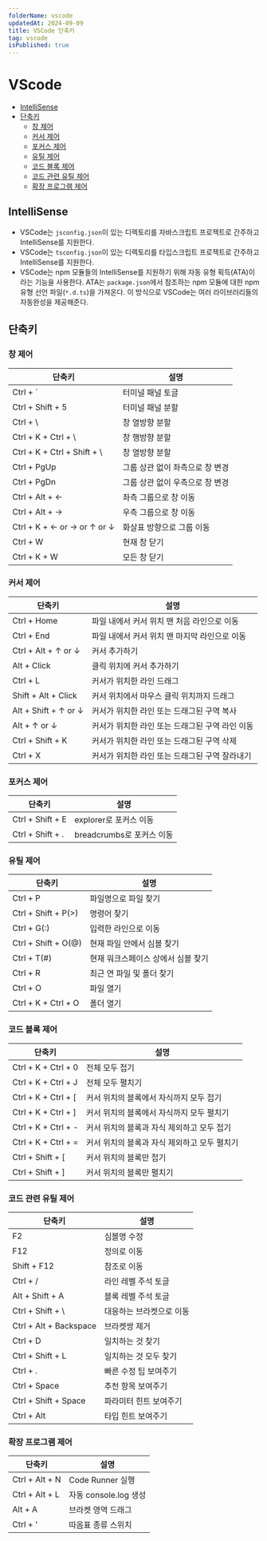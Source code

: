 ```yaml
---
folderName: vscode
updatedAt: 2024-09-09
title: VSCode 단축키
tag: vscode
isPublished: true
---
```


# VScode

- [IntelliSense](#intellisense)
- [단축키](#단축키)
  - [창 제어](#창-제어)
  - [커서 제어](#커서-제어)
  - [포커스 제어](#포커스-제어)
  - [유틸 제어](#유틸-제어)
  - [코드 블록 제어](#코드-블록-제어)
  - [코드 관련 유틸 제어](#코드-관련-유틸-제어)
  - [확장 프로그램 제어](#확장-프로그램-제어)

## IntelliSense

- VSCode는 `jsconfig.json`이 있는 디렉토리를 자바스크립트 프로젝트로 간주하고 IntelliSense를 지원한다.
- VSCode는 `tsconfig.json`이 있는 디렉토리를 타입스크립트 프로젝트로 간주하고 IntelliSense를 지원한다.
- VSCode는 npm 모듈들의 IntelliSense를 지원하기 위해 자동 유형 획득(ATA)이라는 기능을 사용한다. ATA는 `package.json`에서 참조하는 npm 모듈에 대한 npm 유형 선언 파일(`*.d.ts`)을 가져온다. 이 방식으로 VSCode는 여러 라이브러리들의 자동완성을 제공해준다.

## 단축키

### 창 제어

| 단축키                       | 설명                            |
| ---------------------------- | ------------------------------- |
| Ctrl + `                     | 터미널 패널 토글                |
| Ctrl + Shift + 5             | 터미널 패널 분할                |
| Ctrl + \                     | 창 열방향 분할                  |
| Ctrl + K + Ctrl + \          | 창 행방향 분할                  |
| Ctrl + K + Ctrl + Shift + \  | 창 열방향 분할                  |
| Ctrl + PgUp                  | 그룹 상관 없이 좌측으로 창 변경 |
| Ctrl + PgDn                  | 그룹 상관 없이 우측으로 창 변경 |
| Ctrl + Alt + ←               | 좌측 그룹으로 창 이동           |
| Ctrl + Alt + →               | 우측 그룹으로 창 이동           |
| Ctrl + K + ← or → or ↑ or ↓  | 화살표 방향으로 그룹 이동       |
| Ctrl + W                     | 현재 창 닫기                    |
| Ctrl + K + W                 | 모든 창 닫기                    |

### 커서 제어

| 단축키               | 설명                                            |
| -------------------- | ----------------------------------------------- |
| Ctrl + Home          | 파일 내에서 커서 위치 맨 처음 라인으로 이동     |
| Ctrl + End           | 파일 내에서 커서 위치 맨 마지막 라인으로 이동   |
| Ctrl + Alt + ↑ or ↓  | 커서 추가하기                                   |
| Alt + Click          | 클릭 위치에 커서 추가하기                       |
| Ctrl + L             | 커서가 위치한 라인 드래그                       |
| Shift + Alt + Click  | 커서 위치에서 마우스 클릭 위치까지 드래그       |
| Alt + Shift + ↑ or ↓ | 커서가 위치한 라인 또는 드래그된 구역 복사      |
| Alt + ↑ or ↓         | 커서가 위치한 라인 또는 드래그된 구역 라인 이동 |
| Ctrl + Shift + K     | 커서가 위치한 라인 또는 드래그된 구역 삭제      |
| Ctrl + X             | 커서가 위치한 라인 또는 드래그된 구역 잘라내기  |

### 포커스 제어

| 단축키           | 설명                      |
| ---------------- | ------------------------- |
| Ctrl + Shift + E | explorer로 포커스 이동    |
| Ctrl + Shift + . | breadcrumbs로 포커스 이동 |

### 유틸 제어

| 단축키              | 설명                               |
| ------------------- | ---------------------------------- |
| Ctrl + P            | 파일명으로 파일 찾기               |
| Ctrl + Shift + P(>) | 명령어 찾기                        |
| Ctrl + G(:)         | 입력한 라인으로 이동               |
| Ctrl + Shift + O(@) | 현재 파일 안에서 심볼 찾기         |
| Ctrl + T(#)         | 현재 워크스페이스 상에서 심볼 찾기 |
| Ctrl + R            | 최근 연 파일 및 폴더 찾기          |
| Ctrl + O            | 파일 열기                          |
| Ctrl + K + Ctrl + O | 폴더 열기                          |

### 코드 블록 제어

| 단축키              | 설명                                         |
| ------------------- | -------------------------------------------- |
| Ctrl + K + Ctrl + 0 | 전체 모두 접기                               |
| Ctrl + K + Ctrl + J | 전체 모두 펼치기                             |
| Ctrl + K + Ctrl + [ | 커서 위치의 블록에서 자식까지 모두 접기      |
| Ctrl + K + Ctrl + ] | 커서 위치의 블록에서 자식까지 모두 펼치기    |
| Ctrl + K + Ctrl + - | 커서 위치의 블록과 자식 제외하고 모두 접기   |
| Ctrl + K + Ctrl + = | 커서 위치의 블록과 자식 제외하고 모두 펼치기 |
| Ctrl + Shift + [    | 커서 위치의 블록만 접기                      |
| Ctrl + Shift + ]    | 커서 위치의 블록만 펼치기                    |

### 코드 관련 유틸 제어

| 단축키                 | 설명                     |
| ---------------------- | ------------------------ |
| F2                     | 심볼명 수정              |
| F12                    | 정의로 이동              |
| Shift + F12            | 참조로 이동              |
| Ctrl + /               | 라인 레벨 주석 토글      |
| Alt + Shift + A        | 블록 레벨 주석 토글      |
| Ctrl + Shift + \       | 대응하는 브라켓으로 이동 |
| Ctrl + Alt + Backspace | 브라켓쌍 제거            |
| Ctrl + D               | 일치하는 것 찾기         |
| Ctrl + Shift + L       | 일치하는 것 모두 찾기    |
| Ctrl + .               | 빠른 수정 팁 보여주기    |
| Ctrl + Space           | 추천 항목 보여주기       |
| Ctrl + Shift + Space   | 파라미터 힌트 보여주기   |
| Ctrl + Alt             | 타입 힌트 보여주기       |

### 확장 프로그램 제어

| 단축키         | 설명                  |
| -------------- | --------------------- |
| Ctrl + Alt + N | Code Runner 실행      |
| Ctrl + Alt + L | 자동 console.log 생성 |
| Alt + A        | 브라켓 영역 드래그    |
| Ctrl + '       | 따옴표 종류 스위치    |
